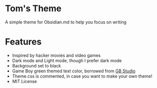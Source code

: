 # Tom's Theme
 A simple theme for Obsidian.md to help you focus on writing

# Features
- Inspired by hacker movies and video games
- Dark mode and Light mode, though I prefer dark mode
- Background set to black
- Game Boy green themed text color, borrowed from [GB Studio](https://www.gbstudio.dev/docs/assets/backgrounds)
- Theme.css is commented, in case you want to make your own theme!
- MIT License
